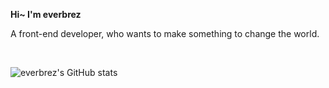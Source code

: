 **Hi~ I'm everbrez**

A front-end developer, who wants to make something to change the world.

<br />

![everbrez's GitHub stats](https://github-readme-stats.vercel.app/api?username=everbrez&count_private=true&show_icons=true&theme=dracula)

